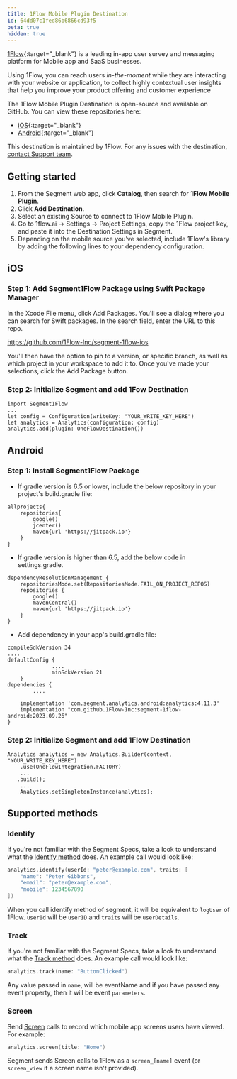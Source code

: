 ```yaml
---
title: 1Flow Mobile Plugin Destination
id: 64dd07c1fed86b6866cd93f5
beta: true
hidden: true
---
```


[1Flow](https://1flow.ai/?utm_source=segmentio&utm_medium=docs&utm_campaign=partners){:target="_blank"} is a leading in-app user survey and messaging platform for Mobile app and SaaS businesses.

Using 1Flow, you can reach users _in-the-moment_ while they are interacting with your website or application, to collect highly contextual user insights that help you improve your product offering and customer experience

The 1Flow Mobile Plugin Destination is open-source and available on GitHub. You can view these repositories here:

- [iOS](https://github.com/1Flow-Inc/segment-1flow-ios.git){:target="_blank"} 
- [Android](https://github.com/1Flow-Inc/segment-1flow-android.git){:target="_blank"}

This destination is maintained by 1Flow. For any issues with the destination, [contact Support team](mailto:support@1flow.app).

## Getting started

1. From the Segment web app, click **Catalog**, then search for **1Flow Mobile Plugin**.
2. Click **Add Destination**.
4. Select an existing Source to connect to 1Flow Mobile Plugin.
5. Go to 1flow.ai -> Settings -> Project Settings, copy the 1Flow project key, and paste it into the Destination Settings in Segment.
6. Depending on the mobile source you’ve selected, include 1Flow's library by adding the following lines to your dependency configuration.

## iOS

### Step 1: Add Segment1Flow Package using Swift Package Manager

In the Xcode File menu, click Add Packages. You'll see a dialog where you can search for Swift packages. In the search field, enter the URL to this repo.

https://github.com/1Flow-Inc/segment-1flow-ios

You'll then have the option to pin to a version, or specific branch, as well as which project in your workspace to add it to. Once you've made your selections, click the Add Package button.

### Step 2: Initialize Segment and add 1Fow Destination

```
import Segment1Flow
...
let config = Configuration(writeKey: "YOUR_WRITE_KEY_HERE")
let analytics = Analytics(configuration: config)
analytics.add(plugin: OneFlowDestination())
```

## Android

### Step 1: Install Segment1Flow Package

- If gradle version is 6.5 or lower, include the below repository in your project's build.gradle file:

```
allprojects{
    repositories{
        google()
        jcenter()
        maven{url 'https://jitpack.io'} 
    }
}
```

- If gradle version is higher than 6.5, add the below code in settings.gradle.

```
dependencyResolutionManagement {
    repositoriesMode.set(RepositoriesMode.FAIL_ON_PROJECT_REPOS)
    repositories {
        google()
        mavenCentral()
        maven{url 'https://jitpack.io'}
    }
}
```

- Add dependency in your app's build.gradle file:

```
compileSdkVersion 34
....
defaultConfig {
              ....
              minSdkVersion 21
    }
dependencies {
        ....
        
    implementation 'com.segment.analytics.android:analytics:4.11.3'
    implementation "com.github.1Flow-Inc:segment-1flow-android:2023.09.26"
}
```

### Step 2: Initialize Segment and add 1Flow Destination
```
Analytics analytics = new Analytics.Builder(context, "YOUR_WRITE_KEY_HERE")
    .use(OneFlowIntegration.FACTORY)
    ...
   .build();
    ...
    Analytics.setSingletonInstance(analytics);

```

## Supported methods

### Identify
If you're not familiar with the Segment Specs, take a look to understand what the [Identify method](/docs/connections/spec/identify/) does. An example call would look like:

```swift
analytics.identify(userId: "peter@example.com", traits: [
    "name": "Peter Gibbons",
    "email": "peter@example.com",
    "mobile": 1234567890
])
```
When you call identify method of segment, it will be equivalent to `logUser` of 1Flow. `userId` will be `userID` and `traits` will be `userDetails`.

### Track
If you're not familiar with the Segment Specs, take a look to understand what the [Track method](/docs/connections/spec/track/) does. An example call would look like:

```swift
analytics.track(name: "ButtonClicked")
```
Any value passed in `name`, will be eventName and if you have passed any event property, then it will be event `parameters`.

### Screen

Send [Screen](/docs/connections/spec/screen) calls to record which mobile app screens users have viewed. For example:

```swift
analytics.screen(title: "Home")
```

Segment sends Screen calls to 1Flow as a `screen_[name]` event (or `screen_view` if a screen name isn't provided).
